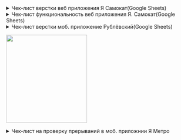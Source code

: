 <details>
<summary>Чек-лист верстки веб приложения Я Самокат(Google Sheets)</summary>
  
![Checkone](https://i.ibb.co/FBKnPdJ/image.jpg)
</details>
<details>
<summary>Чек-лист функциональность веб приложения Я. Самокат(Google Sheets)</summary>
  
![Checkone](https://i.ibb.co/cbWwy8h/image.jpg)
</details>

<details>
<summary>Чек-лист верстки моб. приложение Рублёвский(Google Sheets)</summary>


![Checkone](https://i.ibb.co/qFRRpYq/Google-Sheets.jpg)
</details>

<p>
    <img src="https://i.ibb.co/qFRRpYq/Google-Sheets.jpg" width="220" height="240" />
</p>

<details><summary>Чек-лист на проверку прерываний в моб. приложнии Я Метро</summary>
  
![imageup.ru](https://imageup.ru/img279/4579629/chek-list-na-proverku-preryvanii-v-mob-prilozhnii-ia-metro.png)

</details>













































